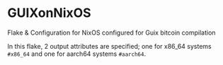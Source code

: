 # GUIXonNixOS
Flake &amp; Configuration for NixOS configured for Guix bitcoin compilation

In this flake, 2 output attributes are specified; one for x86_64 systems `#x86_64` and one for aarch64 systems `#aarch64`.
